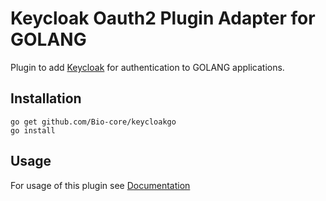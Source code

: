 # Keycloak Oauth2 Plugin Adapter for GOLANG
Plugin to add [Keycloak](http://www.keycloak.org/) for authentication to GOLANG applications.

## Installation
```
go get github.com/Bio-core/keycloakgo
go install
```

## Usage
For usage of this plugin see [Documentation](../master/USAGE.md)